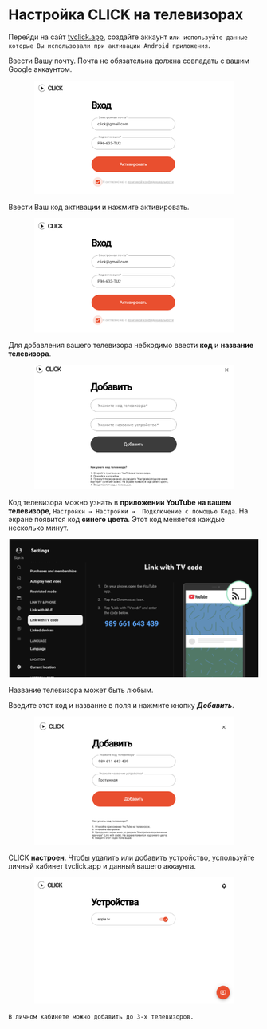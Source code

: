 # Настройка CLICK на телевизорах

Перейди на сайт [tvclick.app](https://tvclick.app/), создайте аккаунт `или используйте данные которые Вы использовали при активации Android приложения`.

Ввести Вашу почту. Почта не обязательна должна совпадать с вашим Google аккаунтом.

<p align="center"><img src="image-13.png" width="400"></p> 

Ввести Ваш код активации и нажмите активировать.

<p align="center"><img src="image-13.png" width="400"></p> 

Для добавления вашего телевизора небходимо ввести **код** и **название телевизора**. 

<p align="center"><img src="image-14.png" width="400"></p> 

Код телевизора можно узнать в **приложении YouTube на вашем телевизоре**, `Настройки → Настройки →  Подключение с помощью Кода`. На экране появится код **синего цвета**. Этот код меняется каждые несколько минут.

<p align="center"><img src="image-4.png" width="500"></p> 

Название телевизора может быть любым.

Введите этот код и название в поля и нажмите кнопку ***Добавить***.

<p align="center"><img src="image-15.png" width="400"></p> 

CLICK **настроен**. Чтобы удалить или добавить устройство, успользуйте личный кабинет tvclick.app и данный вашего аккаунта.

<p align="center"><img src="image-11.png" width="400"></p> 


```
В личном кабинете можно добавить до 3-х телевизоров.
```
